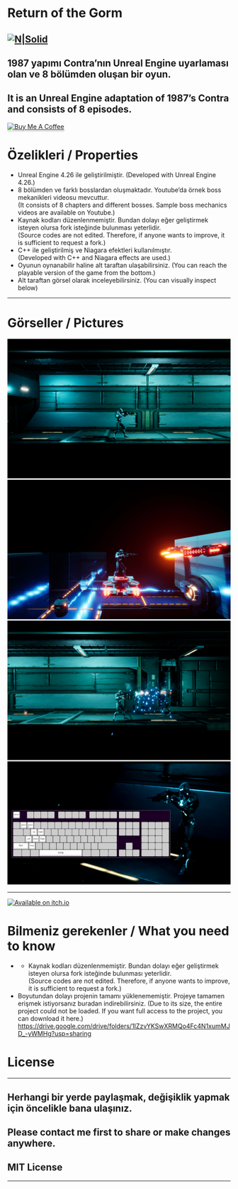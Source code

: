 <h1 class="code-line" data-line-start=0 data-line-end=1 ><a id="Return_of_the_Gorm_0"></a>Return of the Gorm</h1>
<h2 class="code-line" data-line-start=2 data-line-end=4 ><a id="NSolidhttpsplaylhgoogleusercontentcom4ChxU_bzuJe8ix7IC7fYOq5xH3rtDjDMFogy4NsF6l8jNH9Q_G7zQUWoZtWvkliyww2247h1264rwhttpwwwartistscompanydigital_2"></a><a href="http://www.artistscompany.net"><img src="https://raw.githubusercontent.com/creosB/presentation/main/background.png" alt="N|Solid"></a></h2>
<h2 class="code-line" data-line-start=2 data-line-end=3 ><a id="1987_yapm_Contrann_Unreal_Engine_uyarlamas_olan_ve_8_blmden_oluan_bir_oyun_2"></a>1987 yapımı Contra’nın Unreal Engine uyarlaması olan ve 8 bölümden oluşan bir oyun.</h2>
<h2 class="code-line" data-line-start=3 data-line-end=4 ><a id="It_is_an_Unreal_Engine_adaptation_of_1987s_Contra_and_consists_of_8_episodes_3"></a>It is an Unreal Engine adaptation of 1987’s Contra and consists of 8 episodes.</h2>
<a href="https://www.buymeacoffee.com/creos" target="_blank"><img src="https://www.buymeacoffee.com/assets/img/custom_images/orange_img.png" alt="Buy Me A Coffee" style="height: 41px !important;width: 174px !important;box-shadow: 0px 3px 2px 0px rgba(190, 190, 190, 0.5) !important;-webkit-box-shadow: 0px 3px 2px 0px rgba(190, 190, 190, 0.5) !important;" ></a>
<h1 class="code-line" data-line-start=5 data-line-end=6 ><a id="zelikleri__Properties_5"></a>Özelikleri / Properties</h1>
<ul>
<li class="has-line-data" data-line-start="6" data-line-end="7">Unreal Engine 4.26 ile geliştirilmiştir. (Developed with Unreal Engine 4.26.)</li>
<li class="has-line-data" data-line-start="7" data-line-end="9">8 bölümden ve farklı bosslardan oluşmaktadır. Youtube’da örnek boss mekanikleri videosu mevcuttur.<br>
(It consists of 8 chapters and different bosses. Sample boss mechanics videos are available on Youtube.)</li>
<li class="has-line-data" data-line-start="9" data-line-end="11">Kaynak kodları düzenlenmemiştir. Bundan dolayı eğer geliştirmek isteyen olursa fork isteğinde bulunması yeterlidir.<br>
(Source codes are not edited. Therefore, if anyone wants to improve, it is sufficient to request a fork.)</li>
<li class="has-line-data" data-line-start="11" data-line-end="13">C++ ile geliştirilmiş ve Niagara efektleri kullanılmıştır.<br>
(Developed with C++ and Niagara effects are used.)</li>
<li class="has-line-data" data-line-start="13" data-line-end="14">Oyunun oynanabilir haline alt taraftan ulaşabilirsiniz. (You can reach the playable version of the game from the bottom.)</li>
<li class="has-line-data" data-line-start="14" data-line-end="16">Alt taraftan görsel olarak inceleyebilirsiniz. (You can visually inspect below)</li>
</ul>
<hr>
<h1 class="code-line" data-line-start=18 data-line-end=19 ><a id="Grseller__Pictures_18"></a>Görseller / Pictures</h1>
<p class="has-line-data" data-line-start="19" data-line-end="23"><img src="https://raw.githubusercontent.com/creosB/Return-Of-the-Gorm/main/Pictures/resim1.png" alt="picture1" title="return of the gorm1"><br>
<img src="https://raw.githubusercontent.com/creosB/Return-Of-the-Gorm/main/Pictures/resim2.png" alt="picture2" title="return of the gorm2"><br>
<img src="https://raw.githubusercontent.com/creosB/Return-Of-the-Gorm/main/Pictures/resim3.png" alt="picture3" title="return of the gorm3"><br>
<img src="https://raw.githubusercontent.com/creosB/Return-Of-the-Gorm/main/Pictures/keymap.png" alt="keymap" title="keymap"></p>
<hr>
<p class="has-line-data" data-line-start="30" data-line-end="31"><a href="https://artistscompany.itch.io/return-of-the-gorm"><img src="https://img.itch.zone/aW1nLzcwOTU4NTcucG5n/180x143%23c/tysM0j.png" alt="Available on itch.io"></a></p>
<h1 class="code-line" data-line-start=24 data-line-end=25 ><a id="Bilmeniz_gerekenler__What_you_need_to_know_24"></a>Bilmeniz gerekenler / What you need to know</h1>
<ul>
<li class="has-line-data" data-line-start="25" data-line-end="27">
<ul>
<li class="has-line-data" data-line-start="25" data-line-end="27">Kaynak kodları düzenlenmemiştir. Bundan dolayı eğer geliştirmek isteyen olursa fork isteğinde bulunması yeterlidir.<br>
(Source codes are not edited. Therefore, if anyone wants to improve, it is sufficient to request a fork.)</li>
</ul>
</li>
<li class="has-line-data" data-line-start="27" data-line-end="30">Boyutundan dolayı projenin tamamı yüklenememiştir. Projeye tamamen erişmek istiyorsanız buradan indirebilirsiniz. (Due to its size, the entire project could not be loaded. If you want full access to the project, you can download it here.)<br>
<a href="https://drive.google.com/drive/folders/1IZzvYKSwXRMQo4Fc4N1xumMJD_-yWMHg?usp=sharing">https://drive.google.com/drive/folders/1IZzvYKSwXRMQo4Fc4N1xumMJD_-yWMHg?usp=sharing</a></li>
</ul>
<h1 class="code-line" data-line-start=30 data-line-end=31 ><a id="License_30"></a>License</h1>
<hr>
<h2 class="code-line" data-line-start=32 data-line-end=33 ><a id="Herhangi_bir_yerde_paylamak_deiiklik_yapmak_iin_ncelikle_bana_ulanz_32"></a>Herhangi bir yerde paylaşmak, değişiklik yapmak için öncelikle bana ulaşınız.</h2>
<h2 class="code-line" data-line-start=33 data-line-end=34 ><a id="Please_contact_me_first_to_share_or_make_changes_anywhere_33"></a>Please contact me first to share or make changes anywhere.</h2>
<h2 class="code-line" data-line-start=34 data-line-end=35 ><a id="MIT_License_34"></a>MIT License</h2>
<hr>
